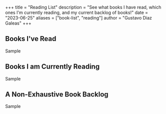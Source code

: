 +++
title = "Reading List"
description = "See what books I have read, which ones I'm currently reading, and my current backlog of books!"
date = "2023-06-25"
aliases = ["book-list", "reading"]
author = "Gustavo Diaz Galeas"
+++

## Books I've Read

Sample

## Books I am Currently Reading

Sample

## A Non-Exhaustive Book Backlog

Sample